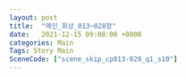 ```yaml
---
layout: post
title:  "메인_회상_013~028장"
date:   2021-12-15 09:00:00 +0000
categories: Main
Tags: Story Main
SceneCode: ["scene_skip_cp013-028_q1_s10"]
---
```

